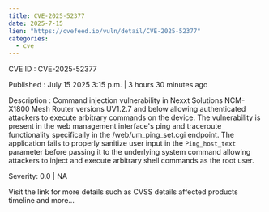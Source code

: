 ```yaml
--- 
title: CVE-2025-52377
date: 2025-7-15
lien: "https://cvefeed.io/vuln/detail/CVE-2025-52377"
categories:
  - cve
---
```


CVE ID : CVE-2025-52377

Published :  July 15
2025
3:15 p.m. | 3 hours
30 minutes ago

Description : Command injection vulnerability in Nexxt Solutions NCM-X1800 Mesh Router versions UV1.2.7 and below
allowing authenticated attackers to execute arbitrary commands on the device. The vulnerability is present in the web management interface's ping and traceroute functionality
specifically in the /web/um_ping_set.cgi endpoint. The application fails to properly sanitize user input in the `Ping_host_text` parameter before passing it to the underlying system command
allowing attackers to inject and execute arbitrary shell commands as the root user.

Severity: 0.0 | NA

Visit the link for more details
such as CVSS details
affected products
timeline
and more...
